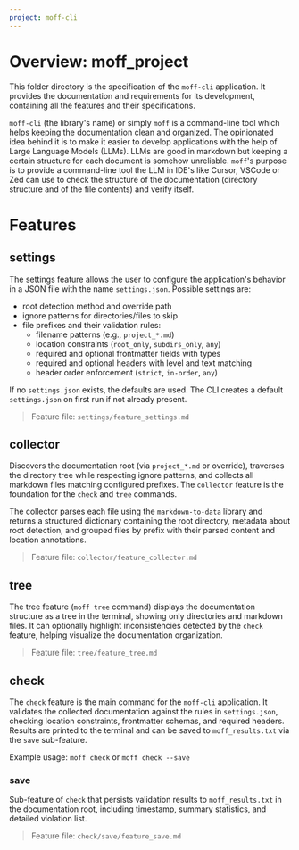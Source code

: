 ```yaml
---
project: moff-cli
---
```


# Overview: moff_project

This folder directory is the specification of the `moff-cli` application. It provides the documentation and requirements for its development, containing all the features and their specifications.

`moff-cli` (the library's name) or simply `moff` is a command-line tool which helps keeping the documentation clean and organized. The opinionated idea behind it is to make it easier to develop applications with the help of Large Language Models (LLMs). LLMs are good in markdown but keeping a certain structure for each document is somehow unreliable. `moff`'s purpose is to provide a command-line tool the LLM in IDE's like Cursor, VSCode or Zed can use to check the structure of the documentation (directory structure and of the file contents) and verify itself.

# Features

## settings

The settings feature allows the user to configure the application's behavior in a JSON file with the name `settings.json`. Possible settings are:

- root detection method and override path
- ignore patterns for directories/files to skip
- file prefixes and their validation rules:
  - filename patterns (e.g., `project_*.md`)
  - location constraints (`root_only`, `subdirs_only`, `any`)
  - required and optional frontmatter fields with types
  - required and optional headers with level and text matching
  - header order enforcement (`strict`, `in-order`, `any`)

If no `settings.json` exists, the defaults are used. The CLI creates a default `settings.json` on first run if not already present.

> Feature file: `settings/feature_settings.md`

## collector

Discovers the documentation root (via `project_*.md` or override), traverses the directory tree while respecting ignore patterns, and collects all markdown files matching configured prefixes. The `collector` feature is the foundation for the `check` and `tree` commands.

The collector parses each file using the `markdown-to-data` library and returns a structured dictionary containing the root directory, metadata about root detection, and grouped files by prefix with their parsed content and location annotations.

> Feature file: `collector/feature_collector.md`

## tree

The tree feature (`moff tree` command) displays the documentation structure as a tree in the terminal, showing only directories and markdown files. It can optionally highlight inconsistencies detected by the `check` feature, helping visualize the documentation organization.

> Feature file: `tree/feature_tree.md`

## check

The `check` feature is the main command for the `moff-cli` application. It validates the collected documentation against the rules in `settings.json`, checking location constraints, frontmatter schemas, and required headers. Results are printed to the terminal and can be saved to `moff_results.txt` via the `save` sub-feature.

Example usage: `moff check` or `moff check --save`

### save

Sub-feature of `check` that persists validation results to `moff_results.txt` in the documentation root, including timestamp, summary statistics, and detailed violation list.

> Feature file: `check/save/feature_save.md`
